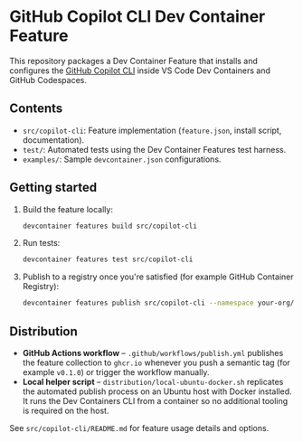 # GitHub Copilot CLI Dev Container Feature

This repository packages a Dev Container Feature that installs and configures the [GitHub Copilot CLI](https://docs.github.com/en/copilot/how-tos/use-copilot-agents/use-copilot-cli) inside VS Code Dev Containers and GitHub Codespaces.

## Contents

- `src/copilot-cli`: Feature implementation (`feature.json`, install script, documentation).
- `test/`: Automated tests using the Dev Container Features test harness.
- `examples/`: Sample `devcontainer.json` configurations.

## Getting started

1. Build the feature locally:
   ```bash
   devcontainer features build src/copilot-cli
   ```
2. Run tests:
   ```bash
   devcontainer features test src/copilot-cli
   ```
3. Publish to a registry once you're satisfied (for example GitHub Container Registry):
   ```bash
   devcontainer features publish src/copilot-cli --namespace your-org/features
   ```

## Distribution

- **GitHub Actions workflow** – `.github/workflows/publish.yml` publishes the feature collection to `ghcr.io` whenever you push a semantic tag (for example `v0.1.0`) or trigger the workflow manually.
- **Local helper script** – `distribution/local-ubuntu-docker.sh` replicates the automated publish process on an Ubuntu host with Docker installed. It runs the Dev Containers CLI from a container so no additional tooling is required on the host.

See `src/copilot-cli/README.md` for feature usage details and options.
